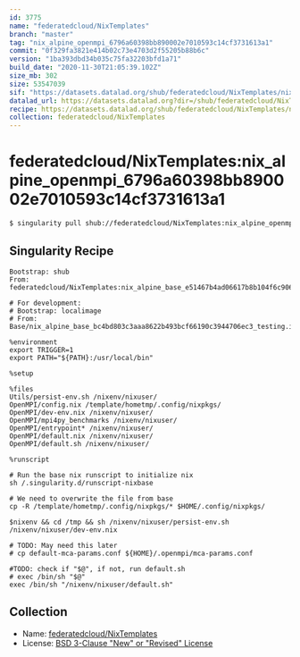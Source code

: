 ```yaml
---
id: 3775
name: "federatedcloud/NixTemplates"
branch: "master"
tag: "nix_alpine_openmpi_6796a60398bb890002e7010593c14cf3731613a1"
commit: "0f329fa3821e414b02c73e4703d2f55205b88b6c"
version: "1ba393dbd34b035c75fa32203bfd1a71"
build_date: "2020-11-30T21:05:39.102Z"
size_mb: 302
size: 53547039
sif: "https://datasets.datalad.org/shub/federatedcloud/NixTemplates/nix_alpine_openmpi_6796a60398bb890002e7010593c14cf3731613a1/2020-11-30-0f329fa3-1ba393db/1ba393dbd34b035c75fa32203bfd1a71.simg"
datalad_url: https://datasets.datalad.org?dir=/shub/federatedcloud/NixTemplates/nix_alpine_openmpi_6796a60398bb890002e7010593c14cf3731613a1/2020-11-30-0f329fa3-1ba393db/
recipe: https://datasets.datalad.org/shub/federatedcloud/NixTemplates/nix_alpine_openmpi_6796a60398bb890002e7010593c14cf3731613a1/2020-11-30-0f329fa3-1ba393db/Singularity
collection: federatedcloud/NixTemplates
---
```


# federatedcloud/NixTemplates:nix_alpine_openmpi_6796a60398bb890002e7010593c14cf3731613a1

```bash
$ singularity pull shub://federatedcloud/NixTemplates:nix_alpine_openmpi_6796a60398bb890002e7010593c14cf3731613a1
```

## Singularity Recipe

```singularity
Bootstrap: shub
From: federatedcloud/NixTemplates:nix_alpine_base_e51467b4ad06617b8b104f6c9066df915fb4dfbd

# For development:
# Bootstrap: localimage
# From: Base/nix_alpine_base_bc4bd803c3aaa8622b493bcf66190c3944706ec3_testing.img

%environment
export TRIGGER=1
export PATH="${PATH}:/usr/local/bin"

%setup

%files
Utils/persist-env.sh /nixenv/nixuser/
OpenMPI/config.nix /template/hometmp/.config/nixpkgs/
OpenMPI/dev-env.nix /nixenv/nixuser/
OpenMPI/mpi4py_benchmarks /nixenv/nixuser/
OpenMPI/entrypoint* /nixenv/nixuser/
OpenMPI/default.nix /nixenv/nixuser/
OpenMPI/default.sh /nixenv/nixuser/

%runscript

# Run the base nix runscript to initialize nix
sh /.singularity.d/runscript-nixbase

# We need to overwrite the file from base
cp -R /template/hometmp/.config/nixpkgs/* $HOME/.config/nixpkgs/

$nixenv && cd /tmp && sh /nixenv/nixuser/persist-env.sh /nixenv/nixuser/dev-env.nix

# TODO: May need this later
# cp default-mca-params.conf ${HOME}/.openmpi/mca-params.conf

#TODO: check if "$@", if not, run default.sh
# exec /bin/sh "$@"
exec /bin/sh "/nixenv/nixuser/default.sh"
```

## Collection

 - Name: [federatedcloud/NixTemplates](https://github.com/federatedcloud/NixTemplates)
 - License: [BSD 3-Clause "New" or "Revised" License](https://api.github.com/licenses/bsd-3-clause)

